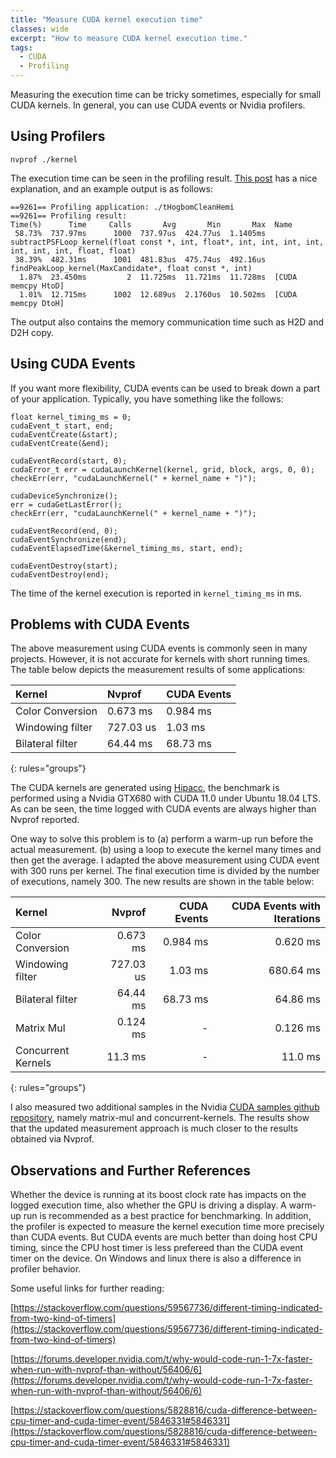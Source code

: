 ```yaml
---
title: "Measure CUDA kernel execution time"
classes: wide
excerpt: "How to measure CUDA kernel execution time."
tags: 
  - CUDA 
  - Profiling 
---
```


Measuring the execution time can be tricky sometimes, especially for small CUDA kernels. In general, you can use CUDA events or Nvidia profilers.

## Using Profilers 
        
```
nvprof ./kernel
```

The execution time can be seen in the profiling result. [This post](https://developer.nvidia.com/blog/cuda-pro-tip-nvprof-your-handy-universal-gpu-profiler/) has a nice explanation, and an example output is as follows:

```
==9261== Profiling application: ./tHogbomCleanHemi
==9261== Profiling result:
Time(%)      Time     Calls       Avg       Min       Max  Name
 58.73%  737.97ms      1000  737.97us  424.77us  1.1405ms  subtractPSFLoop_kernel(float const *, int, float*, int, int, int, int, int, int, int, float, float)
 38.39%  482.31ms      1001  481.83us  475.74us  492.16us  findPeakLoop_kernel(MaxCandidate*, float const *, int)
  1.87%  23.450ms         2  11.725ms  11.721ms  11.728ms  [CUDA memcpy HtoD]
  1.01%  12.715ms      1002  12.689us  2.1760us  10.502ms  [CUDA memcpy DtoH]
```

The output also contains the memory communication time such as H2D and D2H copy.

## Using CUDA Events 

If you want more flexibility, CUDA events can be used to break down a part of your application. Typically, you have something like the follows:

```
float kernel_timing_ms = 0;
cudaEvent_t start, end;
cudaEventCreate(&start);
cudaEventCreate(&end);

cudaEventRecord(start, 0);
cudaError_t err = cudaLaunchKernel(kernel, grid, block, args, 0, 0);
checkErr(err, "cudaLaunchKernel(" + kernel_name + ")");             

cudaDeviceSynchronize();                                            
err = cudaGetLastError();                                           
checkErr(err, "cudaLaunchKernel(" + kernel_name + ")");             

cudaEventRecord(end, 0);                                            
cudaEventSynchronize(end);                                          
cudaEventElapsedTime(&kernel_timing_ms, start, end);              

cudaEventDestroy(start);                                            
cudaEventDestroy(end);
```

The time of the kernel execution is reported in `kernel_timing_ms` in ms.

## Problems with CUDA Events 

The above measurement using CUDA events is commonly seen in many projects. However, it is not accurate for kernels with short running times. The table below depicts the measurement results of some applications:

| Kernel  | Nvprof  | CUDA Events| 
|:--------|:-------|:-------|
| Color Conversion   | 0.673 ms | 0.984 ms  |
| Windowing filter   | 727.03 us| 1.03 ms   |
| Bilateral filter   | 64.44 ms | 68.73 ms|
{: rules="groups"}

The CUDA kernels are generated using [Hipacc](https://hipacc-lang.org/), the benchmark is performed using a Nvidia GTX680 with CUDA 11.0 under Ubuntu 18.04 LTS. As can be seen, the time logged with CUDA events are always higher than Nvprof reported.

One way to solve this problem is to (a) perform a warm-up run before the actual measurement. (b) using a loop to execute the kernel many times and then get the average. I adapted the above measurement using CUDA event with 300 runs per kernel. The final execution time is divided by the number of executions, namely 300. The new results are shown in the table below:

| Kernel  | Nvprof  | CUDA Events| CUDA Events with Iterations |
|:--------|-------:|-------:|--------:|
| Color Conversion   | 0.673 ms | 0.984 ms  | 0.620 ms |
| Windowing filter   | 727.03 us| 1.03 ms   | 680.64 ms|
| Bilateral filter   | 64.44 ms | 68.73 ms  | 64.86 ms |
| Matrix Mul         | 0.124 ms | -  | 0.126 ms |
| Concurrent Kernels | 11.3 ms | - | 11.0 ms |
{: rules="groups"}

I also measured two additional samples in the Nvidia [CUDA samples github repository](https://github.com/NVIDIA/cuda-samples), namely matrix-mul and concurrent-kernels. The results show that the updated measurement approach is much closer to the results obtained via Nvprof.

## Observations and Further References

Whether the device is running at its boost clock rate has impacts on the logged execution time, also whether the GPU is driving a display. A warm-up run is recommended as a best practice for benchmarking. In addition, the profiler is expected to measure the kernel execution time more precisely than CUDA events. But CUDA events are much better than doing host CPU timing, since the CPU host timer is less prefereed than the CUDA event timer on the device. On Windows and linux there is also a difference in profiler behavior.
 
Some useful links for further reading:

[https://stackoverflow.com/questions/59567736/different-timing-indicated-from-two-kind-of-timers](https://stackoverflow.com/questions/59567736/different-timing-indicated-from-two-kind-of-timers)

[https://forums.developer.nvidia.com/t/why-would-code-run-1-7x-faster-when-run-with-nvprof-than-without/56406/6](https://forums.developer.nvidia.com/t/why-would-code-run-1-7x-faster-when-run-with-nvprof-than-without/56406/6)

[https://stackoverflow.com/questions/5828816/cuda-difference-between-cpu-timer-and-cuda-timer-event/5846331#5846331](https://stackoverflow.com/questions/5828816/cuda-difference-between-cpu-timer-and-cuda-timer-event/5846331#5846331)


